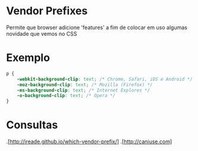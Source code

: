 # Vendor Prefixes

Permite que browser adicione 'features' a fim de colocar em uso algumas novidade que vemos no CSS

# Exemplo 

```css
p { 
    -webkit-background-clip: text; /* Chrome, Safari, iOS e Android */
    -moz-background-clip: text; /* Mozilla (Firefox) */
    -ms-background-clip: text; /* Internet Explores */
    -o-background-clip: text; /* Opera */
}
```

# Consultas
.[http://ireade.github.io/which-vendor-prefix/]
.[http://caniuse.com]